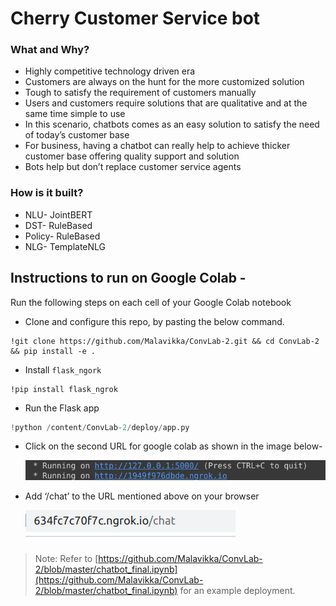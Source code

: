 # Cherry Customer Service bot
### What and Why?
* Highly competitive technology driven era
* Customers are always on the hunt for the more customized solution
* Tough to satisfy the requirement of customers manually
* Users and customers  require solutions that are qualitative and at the same time simple to use
* In this scenario, chatbots comes as an easy solution to satisfy the need of today’s customer base 
* For business, having a chatbot can really help to achieve thicker customer base offering quality support and solution
* Bots help but don’t replace customer service agents

### How is it built?
* NLU- JointBERT
* DST- RuleBased
* Policy- RuleBased
* NLG- TemplateNLG

## Instructions to run on Google Colab - 

Run the following steps on each cell of your Google Colab notebook

* Clone and configure this repo, by pasting the below command.
```
!git clone https://github.com/Malavikka/ConvLab-2.git && cd ConvLab-2 && pip install -e .
```

* Install `flask_ngork`

```
!pip install flask_ngrok
```

* Run the Flask app
```python
!python /content/ConvLab-2/deploy/app.py
```

* Click on the second URL for google colab as shown in the image below-

  ![](images/Screenshot%20from%202020-06-29%2018-35-15.png)

* Add ‘/chat’ to the URL mentioned above on your browser

  ![](images/Screenshot%20from%202020-06-29%2018-40-17.png)

> Note: Refer to [https://github.com/Malavikka/ConvLab-2/blob/master/chatbot_final.ipynb](https://github.com/Malavikka/ConvLab-2/blob/master/chatbot_final.ipynb) for an example deployment.
